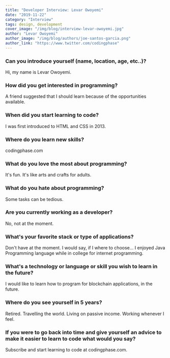 ```yaml
---
title: "Developer Interview: Levar Owoyemi"
date: "2019-11-22"
category: "Interview"
tags: design, development
cover_image: "/img/blog/interview-levar-owoyemi.jpg"
author: "Levar Owoyemi"
author_image: "/img/blog/authors/joe-santos-garcia.png"
author_link: "https://www.twitter.com/codingphase"
---
```


### Can you introduce yourself (name, location, age, etc..)?

Hi, my name is Levar Owoyemi.

### How did you get interested in programming?

A friend suggested that I should learn because of the opportunities available.

### When did you start learning to code?

I was first introduced to HTML and CSS in 2013.

### Where do you learn new skills?

codingphase.com

### What do you love the most about programming?

It's fun. It's like arts and crafts for adults.

### What do you hate about programming?

Some tasks can be tedious.

### Are you currently working as a developer?

No, not at the moment.

### What's your favorite stack or type of applications?

Don't have at the moment. I would say, if I where to choose... I enjoyed Java Programming language while in college for internet programming.

### What's a technology or language or skill you wish to learn in the future?

I would like to learn how to program for blockchain applications, in the future.

### Where do you see yourself in 5 years?

Retired. Travelling the world. Living on passive income. Working whenever I feel.

### If you were to go back into time and give yourself an advice to make it easier to learn to code what would you say?

Subscribe and start learning to code at codingphase.com.

